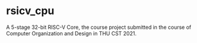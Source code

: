 # rsicv_cpu
A 5-stage 32-bit RISC-V Core, the course project submitted in the course of Computer Organization and Design in THU CST 2021.
